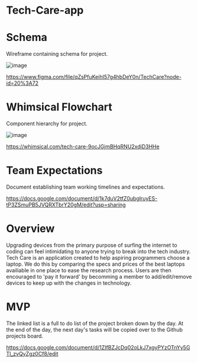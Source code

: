 # Tech-Care-app

# Schema

Wireframe containing schema for project.

![image](https://user-images.githubusercontent.com/87097080/133626189-dd70ce4d-2488-4556-b082-a3d73a315b18.png)

https://www.figma.com/file/qZsPfuKeihI57g4hbDeY0n/TechCare?node-id=20%3A72

# Whimsical Flowchart

Component hierarchy for project.

![image](https://user-images.githubusercontent.com/87097080/133626051-f858fc28-e5df-4f52-804e-755a5cc7cc57.png)

https://whimsical.com/tech-care-9ocJGjmBHqRNU2xdjD3HHe

# Team Expectations

Document establishing team working timelines and expectations.

https://docs.google.com/document/d/1k7duV2tfZ0ubglruyES-tP3ZSmuPB5JVQRXTbrY20gM/edit?usp=sharing

# Overview

Upgrading devices from the primary purpose of surfing the internet to coding can feel intimidating to anyone trying to break into the tech industry. Tech Care is an application created to help aspiring programmers choose a laptop. We do this by comparing the specs and prices of the best laptops availiable in one place to ease the research process. Users are then encouraged to 'pay it forward' by becomming a member to add/edit/remove devices to keep up with the changes in technology.

# MVP

The linked list is a full to do list of the project broken down by the day. At the end of the day, the next day's tasks will be copied over to the Github projects board.

https://docs.google.com/document/d/1ZIfBZJcDq02oLkJ7xgyPYzOTnYy5GTl_zvQyZgz0Cf8/edit
